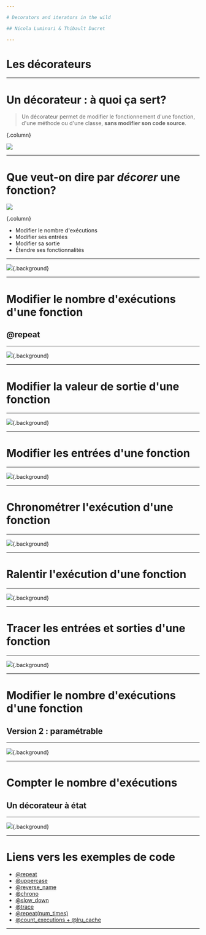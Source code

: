 ```yaml
---

# Decorators and iterators in the wild

## Nicola Luminari & Thibault Ducret

---
```


# Les décorateurs

---

# Un décorateur : à quoi ça sert?

> Un décorateur permet de modifier le fonctionnement d'une fonction, d'une méthode ou d'une classe, **sans modifier son code source**.

{.column}

![](https://github.com/tducret/meetup-python/raw/master/2019.04.11_Decorators_and_iterators_in_the_wild/Images/design_patterns.jpg)

---

# Que veut-on dire par *décorer* une fonction?

![](https://github.com/tducret/meetup-python/raw/master/2019.04.11_Decorators_and_iterators_in_the_wild/Images/design_patterns.jpg)

{.column}

- Modifier le nombre d'exécutions
- Modifier ses entrées
- Modifier sa sortie
- Étendre ses fonctionnalités

---

![](https://github.com/tducret/meetup-python/raw/master/2019.04.11_Decorators_and_iterators_in_the_wild/Images/valerie_damidot_bulle.jpg){.background}

---

# Modifier le nombre d'exécutions d'une fonction

## @repeat

---

![](https://github.com/tducret/meetup-python/raw/master/2019.04.11_Decorators_and_iterators_in_the_wild/Images/deco1.png){.background}

---

# Modifier la valeur de sortie d'une fonction

---

![](https://github.com/tducret/meetup-python/raw/master/2019.04.11_Decorators_and_iterators_in_the_wild/Images/deco2.png){.background}

---

# Modifier les entrées d'une fonction

---

![](https://github.com/tducret/meetup-python/raw/master/2019.04.11_Decorators_and_iterators_in_the_wild/Images/deco3.png){.background}

---

# Chronométrer l'exécution d'une fonction

---

![](https://github.com/tducret/meetup-python/raw/master/2019.04.11_Decorators_and_iterators_in_the_wild/Images/deco4.png){.background}

---

# Ralentir l'exécution d'une fonction

---

![](https://github.com/tducret/meetup-python/raw/master/2019.04.11_Decorators_and_iterators_in_the_wild/Images/deco5.png){.background}

---

# Tracer les entrées et sorties d'une fonction

---

![](https://github.com/tducret/meetup-python/raw/master/2019.04.11_Decorators_and_iterators_in_the_wild/Images/deco6.png){.background}

---

# Modifier le nombre d'exécutions d'une fonction

## Version 2 : **paramétrable**

---

![](https://github.com/tducret/meetup-python/raw/master/2019.04.11_Decorators_and_iterators_in_the_wild/Images/deco7.png){.background}

---

# Compter le nombre d'exécutions

## Un décorateur à état

---

![](https://github.com/tducret/meetup-python/raw/master/2019.04.11_Decorators_and_iterators_in_the_wild/Images/deco8.png){.background}

---

# Liens vers les exemples de code

- [@repeat](https://repl.it/@tducret/deco1)
- [@uppercase](https://repl.it/@tducret/deco2)
- [@reverse_name](https://repl.it/@tducret/deco3)
- [@chrono](https://repl.it/@tducret/deco4)
- [@slow_down](https://repl.it/@tducret/deco5)
- [@trace](https://repl.it/@tducret/deco6)
- [@repeat(num_times)](https://repl.it/@tducret/deco7)
- [@count_executions + @lru_cache](https://repl.it/@tducret/deco8)

---